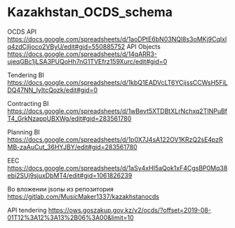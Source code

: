 # Kazakhstan_OCDS_schema

OCDS API https://docs.google.com/spreadsheets/d/1aoDPtE6bN03NQl8s3oMKj9CqIxlq4zdCjIjoco2VByU/edit#gid=550885752
API Objects https://docs.google.com/spreadsheets/d/14qARR3-ujeqGBc1jLSA3PUQoHh7nG1TVEfrz159Xurc/edit#gid=0

Tendering BI https://docs.google.com/spreadsheets/d/1kbQ1EADVcLT6YCijssCCWsH5FiLDQ47NN_IyItcQozk/edit#gid=0

Contracting BI https://docs.google.com/spreadsheets/d/1wBevt5XTDBtXLrNchxq2TINPuBfT4_GrkNzappUBXWg/edit#gid=283561780

Planning BI https://docs.google.com/spreadsheets/d/1p0X7J4sA122OV1KRzQ2sE4pzRMB-zaAuCut_36HYJBY/edit#gid=283561780

EEC https://docs.google.com/spreadsheets/d/1aSy4xHI5aQok1xF4CgsBP0Mq38ebi2SUj9sjuxDbMT4/edit#gid=1061826239

Во вложении jsonы из репозитория https://gitlab.com/MusicMaker1337/kazakhstanocds

API tendering https://ows.goszakup.gov.kz/v2/ocds/?offset=2019-08-01T12%3A12%3A13%2B06%3A00&limit=10
